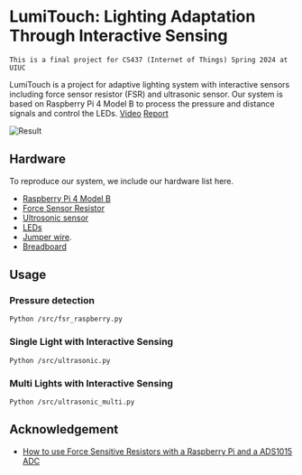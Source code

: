 # LumiTouch: Lighting Adaptation Through Interactive Sensing

`This is a final project for CS437 (Internet of Things) Spring 2024 at UIUC`  

LumiTouch is a project for adaptive lighting system with interactive sensors including force sensor resistor (FSR) and ultrasonic sensor. Our system is based on Raspberry Pi 4 Model B to process the pressure and distance signals and control the LEDs. 
[Video](https://drive.google.com/file/d/1xwM0cCyaitssnh8i8X5o6ZnUSOekoxKG/view) [Report](/assets/CS437_final.pdf)

![Result](/assets/results.png)

## Hardware

To reproduce our system, we include our hardware list here.

- [Raspberry Pi 4 Model B](https://www.amazon.com/Raspberry-Model-2019-Quad-Bluetooth/dp/B07TC2BK1X/?th=1)
- [Force Sensor Resistor](https://www.amazon.com/gp/product/B00B887DBC/ref=ox_sc_rp_title_rp_1?smid=&psc=1&pf_rd_p=a31e89a8-26da-4517-9344-bed7a347818e&pd_rd_wg=lWrQs&pd_rd_i=B00B887DBC&pd_rd_w=4JFQh&content-id=amzn1.sym.a31e89a8-26da-4517-9344-bed7a347818e&pd_rd_r=M8YXHJD3M17RTNNPGG53)
- [Ultrosonic sensor](https://www.amazon.com/Ultrasonic-Distance-Transmitter-Receiver-MEGA2560/dp/B07PFCVM9D/ref=sr_1_2_sspa?crid=1NZS60W6M6R9B&dib=eyJ2IjoiMSJ9.E2SIkElJhtFWCJCHL5Q6Y3vyMcZDuOOj1lHVUVIASi8LzqXYBZM-F-m0eAwK81wRRgms80CS4qPrBF7Rcu3Wa-5trjq5y7geeSSaH4WkjwtGTP6RwCU5uOJudILfInA_v-lSPZxCSuRHeEDtMnf--HqA9lpakDKEJGKkyURMN66gOchTH3_7XC3aygGJdPhBcsuRWGHFp2BDhXTaan9ett2tPOnpJ4-q2TRRsksTvHM.FkAg6R0gnlDbgTkGmq56ViKqcdwyfoDXgLhLk3SzpzQ&dib_tag=se&keywords=ultrasonic+sensor&qid=1714969087&sprefix=ultrasonic+sensor%2Caps%2C81&sr=8-2-spons&sp_csd=d2lkZ2V0TmFtZT1zcF9hdGY&psc=1)
- [LEDs](https://www.amazon.com/dp/B07PG84V17?ref=ppx_yo2ov_dt_b_product_details&th=1)
- [Jumper wire](https://www.amazon.com/Elegoo-EL-CP-004-Multicolored-Breadboard-arduino/dp/B01EV70C78/ref=sr_1_3_sspa?crid=S9DNVB4ABY8P&dib=eyJ2IjoiMSJ9.q-Pd8h6QV_QsVCQvh3sPUCmjtfxnhG7-b0_O6MwzKaqTnL8KhOW6LJ-3w7F0XBQNJINSHxVsUG5B5KNmFW-U-zRKK6B4NT5aijS7Mq5P5mFpCWui0zgYoUOX2jKaXKcJs1pggnIGQoLXMvJ2s69qQaIhahTZqN-DffmtnFwycPU1PJ4aLO1v9DCVKAmfeEuHNQcg6jC07goV5hau8nOH9A65da7S46PgWwOgMBqPVMcAddLxmxGaWsKusEQU-S8JnDfN60ZIZ3y70YRBhViLREop2yvNZB8JG_7QFkprxtk.AnPQPPakRwT-bemjlR1slT4rN-veDXzFayih25KMqWs&dib_tag=se&keywords=jumper+wire&qid=1714969177&s=hi&sprefix=jumper+wire%2Ctools%2C77&sr=1-3-spons&sp_csd=d2lkZ2V0TmFtZT1zcF9hdGY&psc=1).
- [Breadboard](https://www.amazon.com/EL-CP-003-Breadboard-Solderless-Distribution-Connecting/dp/B01EV6LJ7G/ref=sr_1_2_sspa?dib=eyJ2IjoiMSJ9.0XjhQpvsxVGvVwki4XDjTQ1NwlQgUbmPkISrVDMlHvUJ74nv754rZAUCzJ7kgtUDf69eG2ZWZWGIyB7vcX6DrfRQsvRE5Y6nBYHKO0GjEzly97yXZFH1kIuG22RXmAgdDWdyWmF4j-Ls-nibY0WK23wWJ3ejG4UTci44b910zCBA8g0qw7atUayr4oDgGI0T0NJF5D-hoS-DGQ7PwztIJReIth1MW1P8tnEzI7DmZmY.rzbqyWbg1d5iXKyCH5f8G97qX3Oz65M3FymNBd56tmY&dib_tag=se&keywords=breadboard&qid=1714969210&sr=8-2-spons&sp_csd=d2lkZ2V0TmFtZT1zcF9hdGY&psc=1)

## Usage

### Pressure detection
```shell
Python /src/fsr_raspberry.py
```

### Single Light with Interactive Sensing
```shell
Python /src/ultrasonic.py
```

### Multi Lights with Interactive Sensing
```shell
Python /src/ultrasonic_multi.py
```

## Acknowledgement
- [How to use Force Sensitive Resistors with a Raspberry Pi and a ADS1015 ADC](https://www.youtube.com/watch?v=SX0636jmktM)